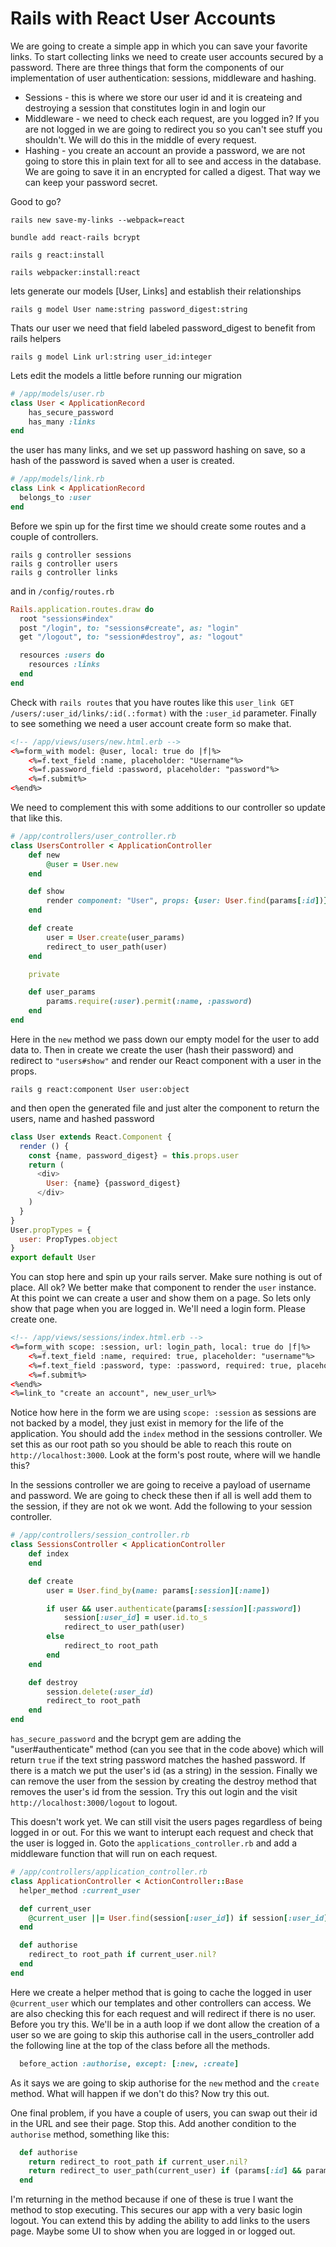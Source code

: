 # Rails with React User Accounts

We are going to create a simple app in which you can save your favorite links. To start collecting links we need to create user accounts secured by a password. There are three things that form the components of our implementation of user authentication: sessions, middleware and hashing.

* Sessions - this is where we store our user id and it is createing and destroying a session that constitutes login in and login our
* Middleware - we need to check each request, are you logged in? If you are not logged in we are going to redirect you so you can't see stuff you shouldn't. We will do this in the middle of every request.
* Hashing - you create an account an provide a password, we are not going to store this in plain text for all to see and access in the database. We are going to save it in an encrypted for called a digest. That way we can keep your password secret.

Good to go?

```
rails new save-my-links --webpack=react 
```
```
bundle add react-rails bcrypt
```
```
rails g react:install
```
```
rails webpacker:install:react
```
lets generate our models [User, Links] and establish their relationships
```
rails g model User name:string password_digest:string
```
Thats our user we need that field labeled password_digest to benefit from rails helpers
```
rails g model Link url:string user_id:integer
```
Lets edit the models a little before running our migration
```ruby
# /app/models/user.rb
class User < ApplicationRecord
    has_secure_password
    has_many :links
end
```
the user has many links, and we set up password hashing on save, so a hash of the password is saved when a user is created.
```ruby
# /app/models/link.rb
class Link < ApplicationRecord
  belongs_to :user
end
```
Before we spin up for the first time we should create some routes and a couple of controllers.
```
rails g controller sessions
rails g controller users
rails g controller links
```
and in `/config/routes.rb`
```ruby
Rails.application.routes.draw do
  root "sessions#index"
  post "/login", to: "sessions#create", as: "login"
  get "/logout", to: "session#destroy", as: "logout"

  resources :users do
    resources :links
  end
end
```
Check with `rails routes` that you have routes like this `user_link GET /users/:user_id/links/:id(.:format)` with the `:user_id` parameter. Finally to see something we need a user account create form so make that.
```html
<!-- /app/views/users/new.html.erb -->
<%=form_with model: @user, local: true do |f|%>
    <%=f.text_field :name, placeholder: "Username"%>
    <%=f.password_field :password, placeholder: "password"%>
    <%=f.submit%>
<%end%>
```
We need to complement this with some additions to our controller so update that like this.
```ruby
# /app/controllers/user_controller.rb
class UsersController < ApplicationController
    def new
        @user = User.new
    end

    def show
        render component: "User", props: {user: User.find(params[:id])}
    end

    def create
        user = User.create(user_params)
        redirect_to user_path(user)
    end

    private

    def user_params
        params.require(:user).permit(:name, :password)
    end
end
```
Here in the `new` method we pass down our empty model for the user to add data to. Then in create we create the user (hash their password) and redirect to `"users#show"` and render our React component with a user in the props.
```
rails g react:component User user:object
```
and then open the generated file and just alter the component to return the users, name and hashed password
```js
class User extends React.Component {
  render () {
    const {name, password_digest} = this.props.user
    return (
      <div>
        User: {name} {password_digest}
      </div>
    )
  }
}
User.propTypes = {
  user: PropTypes.object
}
export default User
```
You can stop here and spin up your rails server. Make sure nothing is out of place. All ok? We better make that component to render the `user` instance. At this point we can create a user and show them on a page. So lets only show that page when you are logged in. We'll need a login form. Please create one.
```html
<!-- /app/views/sessions/index.html.erb -->
<%=form_with scope: :session, url: login_path, local: true do |f|%>
    <%=f.text_field :name, required: true, placeholder: "username"%>
    <%=f.text_field :password, type: :password, required: true, placeholder: "password"%>
    <%=f.submit%>
<%end%>
<%=link_to "create an account", new_user_url%>
```
Notice how here in the form we are using `scope: :session` as sessions are not backed by a model, they just exist in memory for the life of the application. You should add the `index` method in the sessions controller. We set this as our root path so you should be able to reach this route on `http://localhost:3000`. Look at the form's post route, where will we handle this?

In the sessions controller we are going to receive a payload of username and password. We are going to check these then if all is well add them to the session, if they are not ok we wont. Add the following to your session controller.
```ruby
# /app/controllers/session_controller.rb
class SessionsController < ApplicationController
    def index
    end

    def create
        user = User.find_by(name: params[:session][:name])

        if user && user.authenticate(params[:session][:password])
            session[:user_id] = user.id.to_s
            redirect_to user_path(user)
        else
            redirect_to root_path
        end
    end

    def destroy
        session.delete(:user_id)
        redirect_to root_path
    end
end
```
`has_secure_password` and the bcrypt gem are adding the "user#authenticate" method (can you see that in the code above) which will return `true` if the text string password matches the hashed password. If there is a match we put the user's id (as a string) in the session. Finally we can remove the user from the session by creating the destroy method that removes the user's id from the session. Try this out login and the visit `http://localhost:3000/logout` to logout.

This doesn't work yet. We can still visit the users pages regardless of being logged in or out. For this we want to interupt each request and check that the user is logged in. Goto the `applications_controller.rb` and add a middleware function that will run on each request.
```ruby
# /app/controllers/application_controller.rb
class ApplicationController < ActionController::Base
  helper_method :current_user

  def current_user
    @current_user ||= User.find(session[:user_id]) if session[:user_id]
  end

  def authorise
    redirect_to root_path if current_user.nil?
  end
end
```
Here we create a helper method that is going to cache the logged in user `@current_user` which our templates and other controllers can access. We are also checking this for each request and will redirect if there is no user. Before you try this. We'll be in a auth loop if we dont allow the creation of a user so we are going to skip this authorise call in the users_controller add the following line at the top of the class before all the methods.
```ruby
  before_action :authorise, except: [:new, :create]
```
As it says we are going to skip authorise for the `new` method and the `create` method. What will happen if we don't do this? Now try this out.

One final problem, if you have a couple of users, you can swap out their id in the URL and see their page. Stop this. Add another condition to the `authorise` method, something like this:
```ruby
  def authorise
    return redirect_to root_path if current_user.nil?
    return redirect_to user_path(current_user) if (params[:id] && params[:id] != session[:user_id])
  end
```
I'm returning in the method because if one of these is true I want the method to stop executing.
This secures our app with a very basic login logout. You can extend this by adding the ability to add links to the users page. Maybe some UI to show when you are logged in or logged out.
